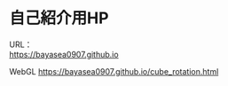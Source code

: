 # 自己紹介用HP

URL：<br>
https://bayasea0907.github.io

WebGL
https://bayasea0907.github.io/cube_rotation.html
